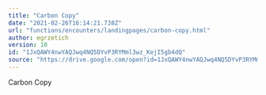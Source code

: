 ```yaml
---
title: "Carbon Copy"
date: "2021-02-26T16:14:21.738Z"
url: "functions/encounters/landingpages/carbon-copy.html"
author: egrzetich
version: 10
id: "1JxQAWY4nwYAQJwq4NQ5DYvP3RYMml3wz_KejI5gb4dQ"
source: "https://drive.google.com/open?id=1JxQAWY4nwYAQJwq4NQ5DYvP3RYMml3wz_KejI5gb4dQ"
---
```

Carbon Copy

